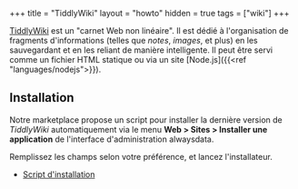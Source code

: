 +++
title = "TiddlyWiki"
layout = "howto"
hidden = true
tags = ["wiki"]
+++

[TiddlyWiki](https://tiddlywiki.com/) est un "carnet Web non linéaire". Il est dédié à l'organisation de fragments d'informations (telles que *notes*, *images*, et plus) en les sauvegardant et en les reliant de manière intelligente. Il peut être servi comme un fichier HTML statique ou via un site [Node.js]({{<ref "languages/nodejs">}}).

## Installation

Notre marketplace propose un script pour installer la dernière version de *TiddlyWiki* automatiquement via le menu **Web > Sites > Installer une application** de l'interface d'administration alwaysdata.

Remplissez les champs selon votre préférence, et lancez l'installateur.

- [Script d'installation](https://admin.alwaysdata.com/site/application/script/57/detail/)
